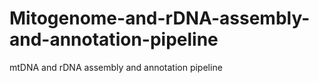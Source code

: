 # Mitogenome-and-rDNA-assembly-and-annotation-pipeline
mtDNA and rDNA assembly and annotation pipeline
